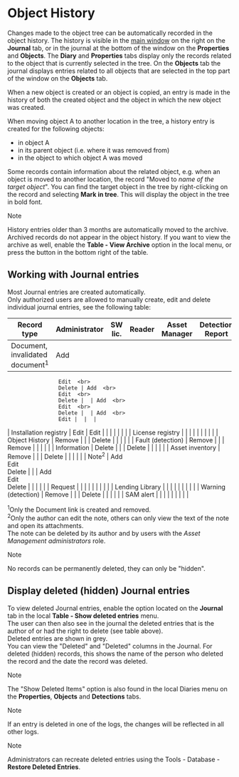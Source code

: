 # Object History
     
Changes made to the object tree can be automatically recorded in the object history. The history is visible in the [main window](../list-of-windows/alvao-asset-management-console) on the right on the **Journal** tab, or in the journal at the bottom of the window on the **Properties** and **Objects**. The **Diary** and **Properties** tabs display only the records related to the object that is currently selected in the tree. On the **Objects** tab  the journal displays entries related to all objects that are selected in the top part of the window on the **Objects** tab.
     
When a new object is created or an object is copied, an entry is made in the history of both the created object and the object in which the new object was created.
     
When moving object A to another location in the tree, a history entry is created for the following objects:
     
- in object A
- in its parent object (i.e. where it was removed from)
- in the object to which object A was moved

Some records contain information about the related object, e.g. when an object is moved to another location, the record "Moved to *name of the target object*". You can find the target object in the tree by right-clicking on the record and selecting **Mark in tree**. This will display the object in the tree in bold font.

> [!NOTE]
> History entries older than 3 months are automatically moved to the archive. Archived records do not appear in the object history. If you want to view the archive as well, enable the **Table - View Archive** option in the local menu, or press the button in the bottom right of the table.

## Working with Journal entries
     
Most Journal entries are created automatically.  
         Only authorized users are allowed to manually create, edit and delete individual journal entries, see the following table:

| Record type | Administrator | SW lic. | Reader | Asset Manager | Detection Report | Accountant | Linkage Lawyers | Bond Readers |
| --- | --- | --- | --- | --- | --- | --- | --- | --- |
| Document, invalidated document<sup>1</sup> | Add  <br>
                    Edit  <br>
                    Delete | Add  <br>
                    Edit  <br>
                    Delete |  | Add  <br>
                    Edit  <br>
                    Delete |  | Add  <br>
                    Edit |  |  |
| Installation registry | Edit | Edit |  |  |  |  |  |  |
| License registry |  |  |  |  |  |  |  |  |
| Object History | Remove |  |  | Delete |  |  |  |  |
| Fault (detection) | Remove |  |  | Remove |  |  |  |  |
| Information | Delete |  |  | Delete |  |  |  |  |
| Asset inventory | Remove |  |  | Delete |  |  |  |  |
| Note<sup>2</sup> | Add  <br>
                    Edit  <br>
                    Delete |  |  | Add  <br>
                    Edit  <br>
                    Delete |  |  |  |  |
| Request |  |  |  |  |  |  |  |  |
| Lending Library |  |  |  |  |  |  |  |  |
| Warning (detection) | Remove |  |  | Delete |  |  |  |  |
| SAM alert |  |  |  |  |  |  |  |  |
<tfoot>
            <tr>
                <td colspan="9"><sup>1</sup>Only the Document link is created and removed.<br>
                    <sup>2</sup>Only the author can edit the note, others can only view the text of the note and open its attachments.<br>
                    The note can be deleted by its author and by users with the <i>Asset Management administrators</i> role.</td>
            </tr>
        </tfoot>

> [!NOTE]
> No records can be permanently deleted, they can only be "hidden".

## Display deleted (hidden) Journal entries
      
To view deleted Journal entries, enable the option located on the **Journal** tab in the local **Table - Show deleted entries** menu.  
         The user can then also see in the journal the deleted entries that is the author of or had the right to delete (see table above).  
         Deleted entries are shown in grey.  
         You can view the "Deleted" and "Deleted" columns in the Journal. For deleted (hidden) records, this shows the name of the person who deleted the record and the date the record was deleted.

> [!NOTE]
> The "Show Deleted Items" option is also found in the local Diaries menu on the **Properties**, **Objects** and **Detections** tabs.

> [!NOTE]
> If an entry is deleted in one of the logs, the changes will be reflected in all other logs.

> [!NOTE]
> Administrators can recreate deleted entries using the Tools - Database -**Restore Deleted Entries**.
